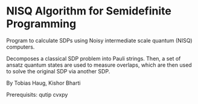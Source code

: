 # NISQ Algorithm for Semidefinite Programming

Program to calculate SDPs using Noisy intermediate scale quantum (NISQ) computers.

Decomposes a classical SDP problem into Pauli strings. 
Then, a set of ansatz quantum states are used to measure overlaps, which are then used to solve the original SDP via another SDP.

By Tobias Haug, Kishor Bharti

Prerequisits:
qutip
cvxpy
